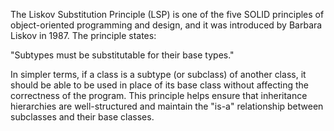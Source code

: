 The Liskov Substitution Principle (LSP) is one of the five SOLID principles of object-oriented programming and design, and it was introduced by Barbara Liskov in 1987. The principle states:

"Subtypes must be substitutable for their base types."

In simpler terms, if a class is a subtype (or subclass) of another class, it should be able to be used in place of its base class without affecting the correctness of the program. This principle helps ensure that inheritance hierarchies are well-structured and maintain the "is-a" relationship between subclasses and their base classes.
